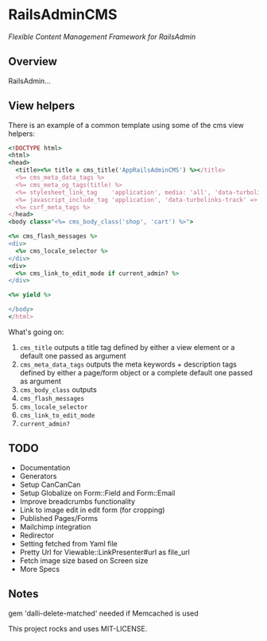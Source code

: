 # RailsAdminCMS

*Flexible Content Management Framework for RailsAdmin*

## Overview

RailsAdmin...

## View helpers

There is an example of a common template using some of the cms view helpers:

```ruby
<!DOCTYPE html>
<html>
<head>
  <title><%= title = cms_title('AppRailsAdminCMS') %></title>
  <%= cms_meta_data_tags %>
  <%= cms_meta_og_tags(title) %>
  <%= stylesheet_link_tag    'application', media: 'all', 'data-turbolinks-track' => true %>
  <%= javascript_include_tag 'application', 'data-turbolinks-track' => true %>
  <%= csrf_meta_tags %>
</head>
<body class="<%= cms_body_class('shop', 'cart') %>">

<%= cms_flash_messages %>
<div>
  <%= cms_locale_selector %>
</div>
<div>
  <%= cms_link_to_edit_mode if current_admin? %>
</div>

<%= yield %>

</body>
</html>
```

What's going on:

1. `cms_title` outputs a title tag defined by either a view element or a default one passed as argument
1. `cms_meta_data_tags` outputs the meta keywords + description tags defined by either a page/form object or a complete default one passed as argument
1. `cms_body_class` outputs 
1. `cms_flash_messages`
1. `cms_locale_selector`
1. `cms_link_to_edit_mode`
1. `current_admin?`

## TODO

* Documentation
* Generators
* Setup CanCanCan
* Setup Globalize on Form::Field and Form::Email
* Improve breadcrumbs functionality
* Link to image edit in edit form (for cropping)
* Published Pages/Forms
* Mailchimp integration
* Redirector
* Setting fetched from Yaml file
* Pretty Url for Viewable::LinkPresenter#url as file_url
* Fetch image size based on Screen size
* More Specs

## Notes

gem 'dalli-delete-matched' needed if Memcached is used


This project rocks and uses MIT-LICENSE.